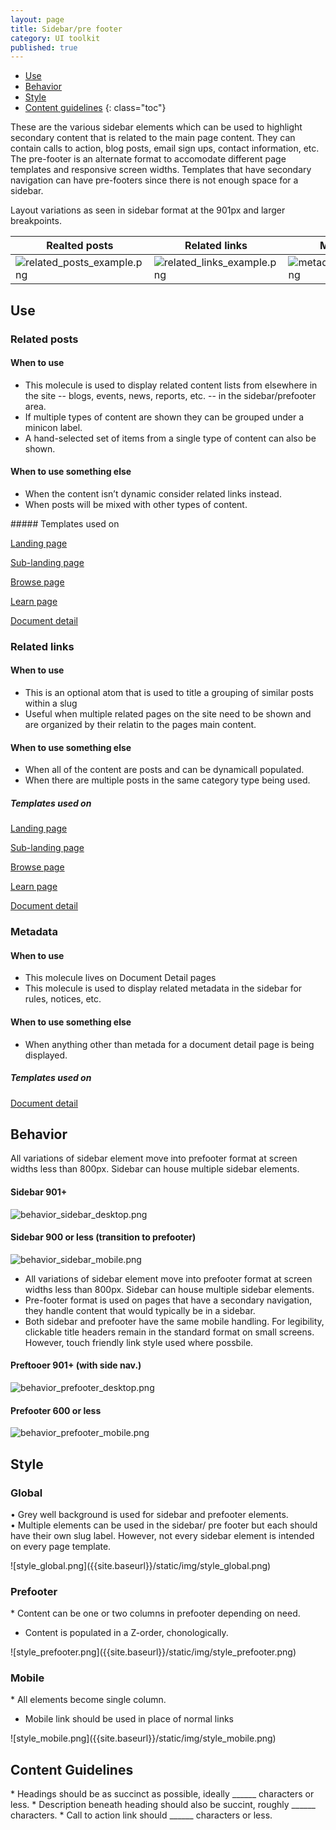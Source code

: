 ```yaml
---
layout: page
title: Sidebar/pre footer
category: UI toolkit
published: true
---
```


- [Use](#use)
- [Behavior](#behavior)
- [Style](#style)
- [Content guidelines](#content-guidelines)
 {: class="toc"}

<p>These are the various sidebar elements which can be used to highlight secondary content that is related to the main page content. They can contain calls to action, blog posts, email sign ups, contact information, etc.
The pre-footer is an alternate format to accomodate different page templates and responsive screen widths. Templates that have secondary navigation can have pre-footers since there is not enough space for a sidebar. </p>

<p>Layout variations as seen in sidebar format at the 901px and larger breakpoints.</p>

|Realted posts|Related links|Metadata|
---|---|---
|![related_posts_example.png]({{site.baseurl}}/static/img/related_posts_example.png)|![related_links_example.png]({{site.baseurl}}/static/img/related_links_example.png)|![metadata_example.png]({{site.baseurl}}/static/img/metadata_example.png)|


<h2 id="use">Use</h2>

### Related posts

<div class="content-67 content-first">

#### When to use
* This molecule is used to display related content lists from elsewhere in the site -- blogs, events, news, reports, etc. -- in the sidebar/prefooter area.
* If multiple types of content are shown they can be grouped under a minicon label.
* A hand-selected set of items from a single type of content can also be shown.

#### When to use something else
* When the content isn’t dynamic consider related links instead.
* When posts will be mixed with other types of content.
</div>

<div class="content-33 content-last">
##### Templates used on

[Landing page]()

[Sub-landing page]()

[Browse page]()

[Learn page]()

[Document detail]()

</div>


### Related links

<div class="content-67 content-first">

#### When to use
* This is an optional atom that is used to title a grouping of similar posts within a slug
* Useful when multiple related pages on the site need to be shown and are organized by their relatin to the pages main content.

#### When to use something else
* When all of the content are posts and can be dynamicall populated. 
* When there are multiple posts in the same category type being used. 
</div>

<div class="content-33 content-last">

##### Templates used on

[Landing page]()

[Sub-landing page]()

[Browse page]()

[Learn page]()

[Document detail]()

</div>

### Metadata

<div class="content-67 content-first">

#### When to use
* This molecule lives on Document Detail pages
* This molecule is used to display related metadata in the sidebar for rules, notices, etc.

#### When to use something else
* When anything other than metada for a document detail page is being displayed.
</div>

<div class="content-33 content-last">

##### Templates used on


[Document detail]()

</div>

<h2 id="behavior">Behavior</h2>

<p>All variations of sidebar element move into prefooter format at screen widths less than 800px. Sidebar can house multiple sidebar elements.</p>

<div class="content-50 content-first">

#### Sidebar 901+

![behavior_sidebar_desktop.png]({{site.baseurl}}/static/img/behavior_sidebar_desktop.png)
</div>

<div class="content-50 content-last">

#### Sidebar 900 or less (transition to prefooter)

![behavior_sidebar_mobile.png]({{site.baseurl}}/static/img/behavior_sidebar_mobile.png)
</div>

* All variations of sidebar element move into prefooter format at screen widths less than 800px. Sidebar can house multiple sidebar elements.
* Pre-footer format is used on pages that have a secondary navigation, they handle content that would typically be in a sidebar.  
* Both sidebar and prefooter have the same mobile handling. For legibility, clickable title headers remain in the standard format on small screens. However, touch friendly link style used where possbile.

<div class="content-50 content-first">

#### Preftooer 901+ (with side nav.)
![behavior_prefooter_desktop.png]({{site.baseurl}}/static/img/behavior_prefooter_desktop.png)
</div>

<div class="content-50 content-last">

#### Prefooter 600 or less
![behavior_prefooter_mobile.png]({{site.baseurl}}/static/img/behavior_prefooter_mobile.png)
</div>

<h2 id="style">Style</h2>

<div class="content-33 content-first">

### Global

• Grey well background is used for sidebar and prefooter elements. 
• Multiple elements can be used in the sidebar/ pre footer but each should have their own slug label. However, not every sidebar element is intended on every page template. 
</div>

<div class="content-67 content-last">
![style_global.png]({{site.baseurl}}/static/img/style_global.png)
</div>


<div class="content-33 content-first">

### Prefooter

* Content can be one or two columns in prefooter depending on need.

* Content is populated in a Z-order, chonologically.
</div>

<div class="content-67 content-last">
![style_prefooter.png]({{site.baseurl}}/static/img/style_prefooter.png)
</div>

<div class="content-33 content-first">

### Mobile

* All elements become single column.

* Mobile  link should be used in place of normal links

</div>


<div class="content-67 content-last">
![style_mobile.png]({{site.baseurl}}/static/img/style_mobile.png)
</div>

<h2 id="content-guidelines">Content Guidelines</h2>
* Headings should be as succinct as possible, ideally ______ characters  or less.
* Description beneath heading should also be succint, roughly ______ characters.
* Call to action link should  ______ characters or less.


